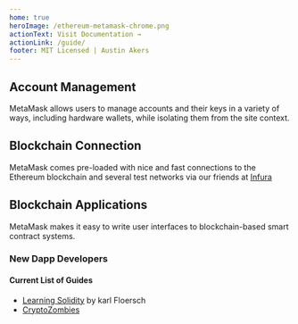 ```yaml
---
home: true
heroImage: /ethereum-metamask-chrome.png
actionText: Visit Documentation →
actionLink: /guide/
footer: MIT Licensed | Austin Akers
---
```


<!-- <div style="text-align: center">
  <Bit/>
</div> -->

<div class="features">
  <div class="feature">
    <h2>Account Management</h2>
    <p>MetaMask allows users to manage accounts and their keys in a variety of ways, including hardware wallets, while isolating them from the site context.</p>
  </div>
  <div class="feature">
    <h2>Blockchain Connection</h2>
    <p>MetaMask comes pre-loaded with nice and fast connections to the Ethereum blockchain and several test networks via our friends at <a href="https://infura.io/" target="_blank">Infura</a></p>
  </div>
  <div class="feature">
    <h2>Blockchain Applications</h2>
    <p>MetaMask makes it easy to write user interfaces to blockchain-based smart contract systems.</p>
  </div>
</div>

### New Dapp Developers

#### Current List of Guides

* [Learning Solidity](https://karl.tech/learning-solidity-part-1-deploy-a-contract/) by karl Floersch
* [CryptoZombies](https://cryptozombies.io/)

